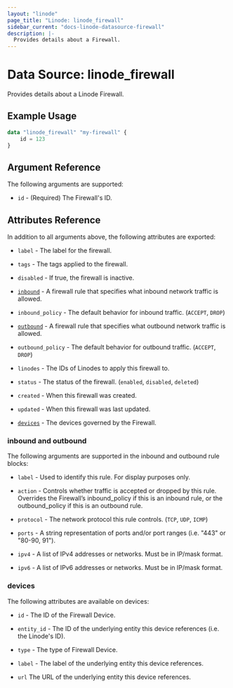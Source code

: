 ```yaml
---
layout: "linode"
page_title: "Linode: linode_firewall"
sidebar_current: "docs-linode-datasource-firewall"
description: |-
  Provides details about a Firewall.
---
```


# Data Source: linode\_firewall

Provides details about a Linode Firewall.

## Example Usage

```terraform
data "linode_firewall" "my-firewall" {
    id = 123
}
```

## Argument Reference

The following arguments are supported:

* `id` - (Required) The Firewall's ID.

## Attributes Reference

In addition to all arguments above, the following attributes are exported:

* `label` - The label for the firewall.

* `tags` - The tags applied to the firewall.

* `disabled` - If true, the firewall is inactive.

* [`inbound`](#inbound-and-outbound) - A firewall rule that specifies what inbound network traffic is allowed.

* `inbound_policy` - The default behavior for inbound traffic. (`ACCEPT`, `DROP`)

* [`outbound`](#inbound-and-outbound) - A firewall rule that specifies what outbound network traffic is allowed.

* `outbound_policy` - The default behavior for outbound traffic. (`ACCEPT`, `DROP`)

* `linodes` - The IDs of Linodes to apply this firewall to.

* `status` - The status of the firewall. (`enabled`, `disabled`, `deleted`)

* `created` - When this firewall was created.

* `updated` - When this firewall was last updated.

* [`devices`](#devices) - The devices governed by the Firewall.

### inbound and outbound

The following arguments are supported in the inbound and outbound rule blocks:

* `label` - Used to identify this rule. For display purposes only.

* `action` - Controls whether traffic is accepted or dropped by this rule. Overrides the Firewall’s inbound_policy if this is an inbound rule, or the outbound_policy if this is an outbound rule.

* `protocol` - The network protocol this rule controls. (`TCP`, `UDP`, `ICMP`)

* `ports` - A string representation of ports and/or port ranges (i.e. "443" or "80-90, 91").

* `ipv4` - A list of IPv4 addresses or networks. Must be in IP/mask format.

* `ipv6` - A list of IPv6 addresses or networks. Must be in IP/mask format.

### devices

The following attributes are available on devices:

* `id` - The ID of the Firewall Device.

* `entity_id` - The ID of the underlying entity this device references (i.e. the Linode's ID).

* `type` - The type of Firewall Device.

* `label` - The label of the underlying entity this device references.

* `url` The URL of the underlying entity this device references.
